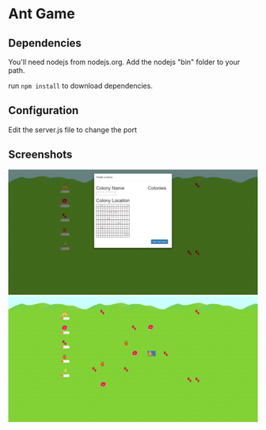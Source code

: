 # Ant Game

## Dependencies

You'll need nodejs from nodejs.org. Add the nodejs "bin" folder to your path.

run `npm install` to download dependencies.

## Configuration

Edit the server.js file to change the port

## Screenshots

![](screenshot2.png)
![](screenshot1.png)
